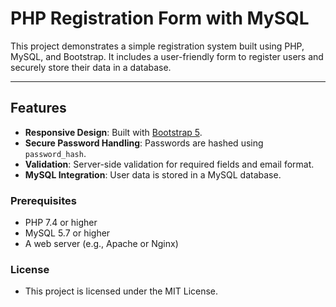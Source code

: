 # PHP Registration Form with MySQL

This project demonstrates a simple registration system built using PHP, MySQL, and Bootstrap. It includes a user-friendly form to register users and securely store their data in a database.

---

## Features
- **Responsive Design**: Built with [Bootstrap 5](https://getbootstrap.com/).
- **Secure Password Handling**: Passwords are hashed using `password_hash`.
- **Validation**: Server-side validation for required fields and email format.
- **MySQL Integration**: User data is stored in a MySQL database.

### Prerequisites
- PHP 7.4 or higher
- MySQL 5.7 or higher
- A web server (e.g., Apache or Nginx)

### License
- This project is licensed under the MIT License.
